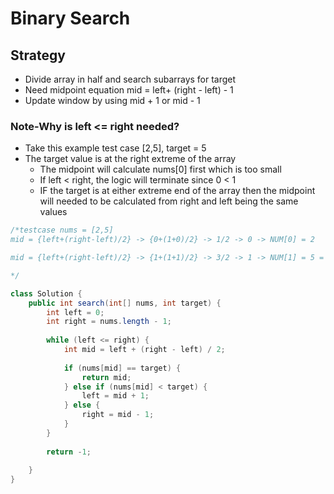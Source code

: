 # Binary Search

## Strategy

* Divide array in half and search subarrays for target
* Need midpoint equation mid = left+ (right - left) - 1
* Update window by using mid + 1 or mid - 1

### Note-Why is left <= right needed?&#x20;

* Take this example test case \[2,5], target = 5
* The target value is at the right extreme of the array
  * The midpoint will calculate nums\[0] first which is too small
  * If left < right, the logic will terminate since 0 < 1
  * IF the target is at either extreme end of the array then the midpoint will needed to be calculated from right and left being the same values

```java
/*testcase nums = [2,5]
mid = {left+(right-left)/2} -> {0+(1+0)/2} -> 1/2 -> 0 -> NUM[0] = 2 

mid = {left+(right-left)/2} -> {1+(1+1)/2} -> 3/2 -> 1 -> NUM[1] = 5 = target

*/
```

```java
class Solution {
    public int search(int[] nums, int target) {
        int left = 0;
        int right = nums.length - 1;
        
        while (left <= right) {
            int mid = left + (right - left) / 2;
            
            if (nums[mid] == target) {
                return mid;
            } else if (nums[mid] < target) {
                left = mid + 1;
            } else {
                right = mid - 1;
            }
        }
        
        return -1;
        
    }
}
```

